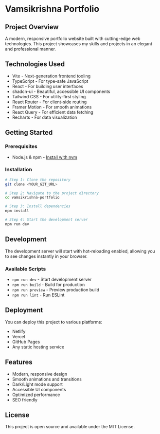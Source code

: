 # Vamsikrishna Portfolio

## Project Overview
A modern, responsive portfolio website built with cutting-edge web technologies. This project showcases my skills and projects in an elegant and professional manner.

## Technologies Used
- Vite - Next-generation frontend tooling
- TypeScript - For type-safe JavaScript
- React - For building user interfaces
- shadcn-ui - Beautiful, accessible UI components
- Tailwind CSS - For utility-first styling
- React Router - For client-side routing
- Framer Motion - For smooth animations
- React Query - For efficient data fetching
- Recharts - For data visualization

## Getting Started

### Prerequisites
- Node.js & npm - [Install with nvm](https://github.com/nvm-sh/nvm#installing-and-updating)

### Installation
```sh
# Step 1: Clone the repository
git clone <YOUR_GIT_URL>

# Step 2: Navigate to the project directory
cd vamsikrishna-portfolio

# Step 3: Install dependencies
npm install

# Step 4: Start the development server
npm run dev
```

## Development
The development server will start with hot-reloading enabled, allowing you to see changes instantly in your browser.

### Available Scripts
- `npm run dev` - Start development server
- `npm run build` - Build for production
- `npm run preview` - Preview production build
- `npm run lint` - Run ESLint

## Deployment
You can deploy this project to various platforms:
- Netlify
- Vercel
- GitHub Pages
- Any static hosting service

## Features
- Modern, responsive design
- Smooth animations and transitions
- Dark/Light mode support
- Accessible UI components
- Optimized performance
- SEO friendly

## License
This project is open source and available under the MIT License.
